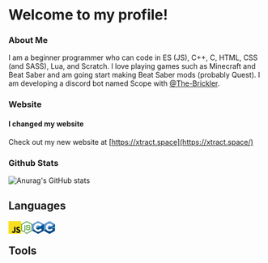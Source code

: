 # Welcome to my profile!
### About Me
I am a beginner programmer who can code in ES (JS), C++, C, HTML, CSS (and SASS), Lua, and Scratch. I love playing games such as Minecraft and Beat Saber and am going start making Beat Saber mods (probably Quest). I am developing a discord bot named Scope with [@The-Brickler](https://github.com/The-Brickler).
### Website
#### I changed my website
Check out my new website at [https://xtract.space](https://xtract.space/)
### Github Stats
![Anurag's GitHub stats](https://github-readme-stats.vercel.app/api?username=AnyMinorDeerPanda&show_icons=true&theme=radical&include_all_commits=true)

## Languages
[<img align="left" alt="JavaScript" height="25px" src="/images/javascript.png">](https://www.javascript.com)
[<img align="left" alt="nodejs" height="25px" src="/images/nodejs.png">](nodejs.org/)
[<img align="left" alt="C" height="25px" src="/images/C.png">](cppreference.com/)
[<img align="left" alt="CPP" height="25px" src="/images/CPP.png">](cppreference.com/)
<br>
## Tools
